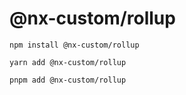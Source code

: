 # @nx-custom/rollup

```shell
npm install @nx-custom/rollup
```

```shell
yarn add @nx-custom/rollup
```

```shell
pnpm add @nx-custom/rollup
```
